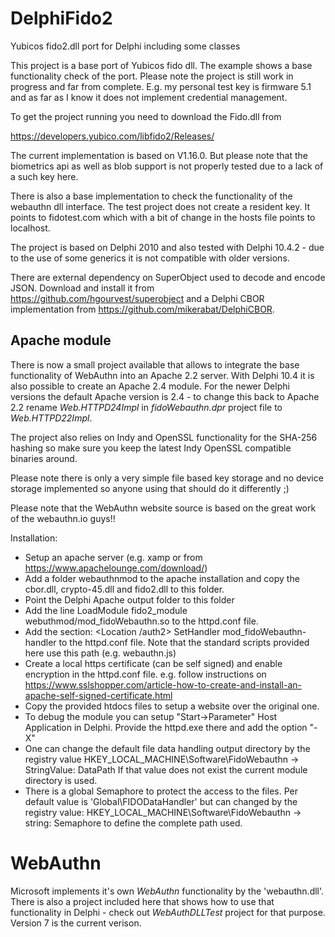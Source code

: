 # DelphiFido2
Yubicos fido2.dll port for Delphi including some classes

This project is a base port of Yubicos fido dll. The example shows
a base functionality check of the port. Please note the project
is still work in progress and far from complete. E.g. my personal
test key is firmware 5.1 and as far as I know it does not implement 
credential management.

To get the project running you need to download the Fido.dll from

https://developers.yubico.com/libfido2/Releases/

The current implementation is based on V1.16.0. But please note that the
biometrics api as well as blob support is not properly tested due to a lack of a such key here.

There is also a base implementation to check the functionality of the webauthn 
dll interface. The test project does not create a resident key. It points to 
fidotest.com which with a bit of change in the hosts file points to localhost.

The project is based on Delphi 2010 and also tested with Delphi 10.4.2 - due to 
the use of some generics it is not compatible with older versions.

There are external dependency on SuperObject used to decode and encode JSON.
Download and install it from https://github.com/hgourvest/superobject
and a Delphi CBOR implementation from https://github.com/mikerabat/DelphiCBOR.

## Apache module ##

There is now a small project available that allows to integrate the base functionality
of WebAuthn into an Apache 2.2 server. With Delphi 10.4 it is also possible to
create an Apache 2.4 module. For the newer Delphi versions the default Apache version is 2.4 - to change
this back to Apache 2.2 rename _Web.HTTPD24Impl_ in _fidoWebauthn.dpr_ project file to
_Web.HTTPD22Impl_. 

The project also relies on Indy and OpenSSL functionality for
the SHA-256 hashing so make sure you keep the latest Indy OpenSSL compatible binaries around.

Please note there is only a very simple file based key storage and no device storage implemented so anyone using that
should do it differently ;)

Please note that the WebAuthn website source is based on the great work of the webauthn.io guys!!

Installation:
* Setup an apache server (e.g. xamp or from https://www.apachelounge.com/download/)
* Add a folder webauthnmod to the apache installation and copy the cbor.dll, crypto-45.dll and fido2.dll to this folder.
* Point the Delphi Apache output folder to this folder
* Add the line 
   LoadModule fido2_module webuthmod/mod_fidoWebauthn.so
  to the httpd.conf file.
* Add the section: 
   <Location /auth2>
	SetHandler mod_fidoWebauthn-handler
   </Location>
   to the httpd.conf file. Note that the standard scripts provided here use this path (e.g. webauthn.js)
* Create a local https certificate (can be self signed) and enable encryption in the httpd.conf file.
  e.g. follow instructions on https://www.sslshopper.com/article-how-to-create-and-install-an-apache-self-signed-certificate.html
* Copy the provided htdocs files to setup a website over the original one.  
* To debug the module you can setup "Start->Parameter" Host Application in Delphi. Provide the httpd.exe there and add the option "-X" 
* One can change the default file data handling output directory by the registry value
     HKEY_LOCAL_MACHINE\Software\FidoWebauthn
           -> StringValue: DataPath
  If that value does not exist the current module directory is used.
* There is a global Semaphore to protect the access to the files. Per default value is 'Global\FIDODataHandler' but can changed
  by the registry value:
      HKEY_LOCAL_MACHINE\Software\FidoWebauthn
	  -> string: Semaphore to define the complete path used.

# WebAuthn

Microsoft implements it's own _WebAuthn_ functionality by the 'webauthn.dll'. There is also a project included here that
shows how to use that functionality in Delphi - check out _WebAuthDLLTest_ project for that purpose. Version 7 is the current verison.
